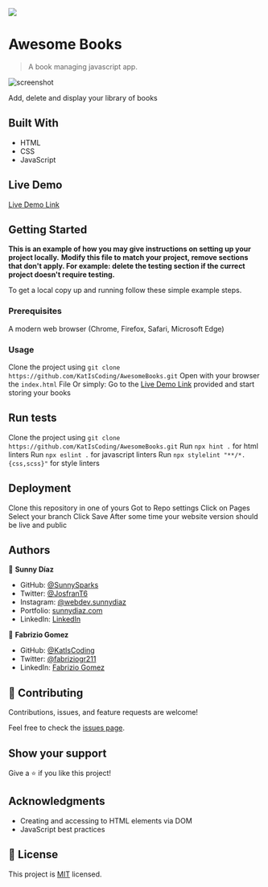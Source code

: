 ![](https://img.shields.io/badge/Microverse-blueviolet)

# Awesome Books

> A book managing javascript app.

![screenshot](https://cdn.discordapp.com/attachments/836699681123467274/887348037255577670/unknown.png)

Add, delete and display your library of books

## Built With

- HTML
- CSS
- JavaScript

## Live Demo

[Live Demo Link](https://katiscoding.github.io/AwesomeBooks/)


## Getting Started

**This is an example of how you may give instructions on setting up your project locally.**
**Modify this file to match your project, remove sections that don't apply. For example: delete the testing section if the currect project doesn't require testing.**


To get a local copy up and running follow these simple example steps.

### Prerequisites
 A modern web browser (Chrome, Firefox, Safari, Microsoft Edge)

### Usage
 Clone the project using `git clone https://github.com/KatIsCoding/AwesomeBooks.git`
 Open with your browser the `index.html` File
 Or simply:
 Go to the [Live Demo Link](https://katiscoding.github.io/AwesomeBooks/) provided and start storing your books
 
## Run tests
 Clone the project using `git clone https://github.com/KatIsCoding/AwesomeBooks.git`
 Run `npx hint .` for html linters
 Run `npx eslint .` for javascript linters
 Run `npx stylelint "**/*.{css,scss}"` for style linters
 
## Deployment
 Clone this repository in one of yours
 Got to Repo settings
 Click on Pages
 Select your branch
 Click Save
 After some time your website version should be live and public


## Authors

👤 **Sunny Díaz**

- GitHub: [@SunnySparks](https://github.com/SunnySparks)
- Twitter: [@JosfranT6](https://twitter.com/JosFranT6)
- Instagram: [@webdev.sunnydiaz](https://www.instagram.com/webdev.sunnydiaz/)
- Portfolio: [sunnydiaz.com](https://sunnydiaz.com/)
- LinkedIn: [LinkedIn](https://www.linkedin.com/in/jose-f-silva/)


👤 **Fabrizio Gomez**

- GitHub: [@KatIsCoding](https://github.com/KatIsCoding)
- Twitter: [@fabriziogr211](https://twitter.com/fabriziogr211)
- LinkedIn: [Fabrizio Gomez](https://www.linkedin.com/in/fabrizio-gomez-6a00801a3/)

## 🤝 Contributing

Contributions, issues, and feature requests are welcome!

Feel free to check the [issues page](https://github.com/KatIsCoding/AwesomeBooks/issues).

## Show your support

Give a ⭐️ if you like this project!

## Acknowledgments

- Creating and accessing to HTML elements via DOM
- JavaScript best practices

## 📝 License

This project is [MIT](./MIT.md) licensed.
